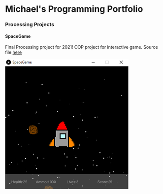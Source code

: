 # Michael's Programming Portfolio

### Processing Projects

#### SpaceGame
Final Processing project for 2021! OOP project for interactive game. Source file [here](https://github.com/michaelxcw/ProgrammingPortfolio/tree/gh-pages/src/SpaceGame)

![SpaceGame](https://github.com/michaelxcw/ProgrammingPortfolio/blob/gh-pages/images/spacegame.PNG?raw=true)

